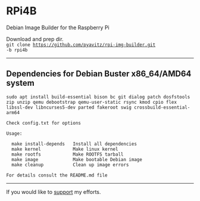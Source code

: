 # RPi4B
Debian Image Builder for the Raspberry Pi

Download and prep dir.<br>
<code>git clone https://github.com/pyavitz/rpi-img-builder.git -b rpi4b</code>
<hr>
<h2>Dependencies for Debian Buster x86_64/AMD64 system</h2>

```
sudo apt install build-essential bison bc git dialog patch dosfstools zip unzip qemu debootstrap qemu-user-static rsync kmod cpio flex libssl-dev libncurses5-dev parted fakeroot swig crossbuild-essential-arm64
```

```
Check config.txt for options

Usage:

  make install-depends   Install all dependencies
  make kernel            Make linux kernel
  make rootfs            Make ROOTFS tarball
  make image             Make bootable Debian image
  make cleanup           Clean up image errors

For details consult the README.md file

```

<hr>

If you would like to <a href="https://www.paypal.com/cgi-bin/webscr?cmd=_donations&business=VG8GP2SY4CEEW&item_name=For+new+single+board+computers+and+accessories.&currency_code=USD&source=url">support</a> my efforts.
